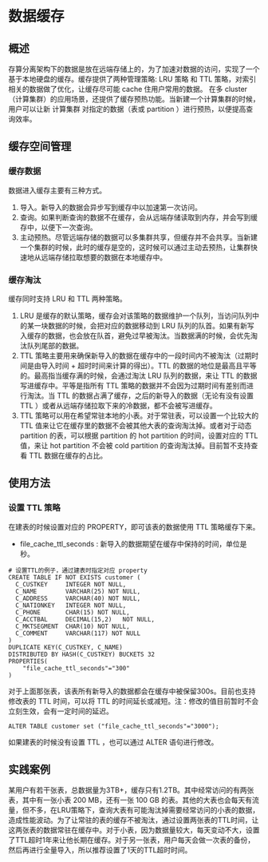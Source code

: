 # 数据缓存

## 概述

存算分离架构下的数据是放在远端存储上的，为了加速对数据的访问，实现了一个基于本地硬盘的缓存。缓存提供了两种管理策略: LRU 策略 和 TTL 策略，对索引相关的数据做了优化，让缓存尽可能 cache 住用户常用的数据。
在多 cluster （计算集群）的应用场景，还提供了缓存预热功能。当新建一个计算集群的时候，用户可以让新 计算集群 对指定的数据（表或 partition ）进行预热，以便提高查询效率。

## 缓存空间管理

### 缓存数据

数据进入缓存主要有三种方式。

1. 导入。新导入的数据会异步写到缓存中以加速第一次访问。
2. 查询。如果判断查询的数据不在缓存，会从远端存储读取到内存，并会写到缓存中，以便下一次查询。
3. 主动预热。尽管远端存储的数据可以多集群共享，但缓存并不会共享。当新建一个集群的时候，此时的缓存是空的，这时候可以通过主动去预热，让集群快速地从远端存储拉取想要的数据在本地缓存中。

### 缓存淘汰

缓存同时支持 LRU 和 TTL 两种策略。

1. LRU 是缓存的默认策略，缓存会对该策略的数据维护一个队列，当访问队列中的某一块数据的时候，会把对应的数据移动到 LRU 队列的队首。如果有新写入缓存的数据，也会放在队首，避免过早被淘汰。当数据满的时候，会优先淘汰队列尾部的数据。
2. TTL 策略主要用来确保新导入的数据在缓存中的一段时间内不被淘汰（过期时间是由导入时间 + 超时时间来计算的得出）。TTL 的数据的地位是最高且平等的。最高指当缓存满的时候，会通过淘汰 LRU 队列的数据，来让 TTL 的数据写进缓存中。平等是指所有 TTL 策略的数据并不会因为过期时间有差别而进行淘汰。当 TTL 的数据占满了缓存，之后的新导入的数据（无论有没有设置 TTL ）或者从远端存储拉取下来的冷数据，都不会被写进缓存。
3. TTL 策略可以用在希望常驻本地的小表。对于常驻表，可以设置一个比较大的 TTL 值来让它在缓存里的数据不会被其他大表的查询淘汰掉。或者对于动态 partition 的表，可以根据 partition 的 hot partition 的时间，设置对应的 TTL 值，来让 hot partition 不会被 cold partition 的查询淘汰掉。目前暂不支持查看 TTL 数据在缓存的占比。



## 使用方法

### 设置 TTL 策略

在建表的时候设置对应的 PROPERTY，即可该表的数据使用 TTL 策略缓存下来。

- file_cache_ttl_seconds : 新导入的数据期望在缓存中保持的时间，单位是秒。

```
# 设置TTL的例子，通过建表时指定对应 property
CREATE TABLE IF NOT EXISTS customer (
  C_CUSTKEY     INTEGER NOT NULL,
  C_NAME        VARCHAR(25) NOT NULL,
  C_ADDRESS     VARCHAR(40) NOT NULL,
  C_NATIONKEY   INTEGER NOT NULL,
  C_PHONE       CHAR(15) NOT NULL,
  C_ACCTBAL     DECIMAL(15,2)   NOT NULL,
  C_MKTSEGMENT  CHAR(10) NOT NULL,
  C_COMMENT     VARCHAR(117) NOT NULL
)
DUPLICATE KEY(C_CUSTKEY, C_NAME)
DISTRIBUTED BY HASH(C_CUSTKEY) BUCKETS 32
PROPERTIES(
    "file_cache_ttl_seconds"="300"
)
```



对于上面那张表，该表所有新导入的数据都会在缓存中被保留300s。目前也支持修改表的 TTL 时间，可以将 TTL 的时间延长或减短。注：修改的值目前暂时不会立刻生效，会有一定时间的延迟。

```
ALTER TABLE customer set ("file_cache_ttl_seconds"="3000");
```

如果建表的时候没有设置 TTL ，也可以通过 ALTER 语句进行修改。



## 实践案例

某用户有若干张表，总数据量为3TB+，缓存只有1.2TB。其中经常访问的有两张表，其中有一张小表 200 MB，还有一张 100 GB 的表。其他的大表也会每天有流量，但不多，在LRU策略下，查询大表有可能淘汰掉需要经常访问的小表的数据，造成性能波动。为了让常驻的表的缓存不被淘汰，通过设置两张表的TTL时间，让这两张表的数据常驻在缓存中。对于小表，因为数据量较大，每天变动不大，设置了TTL超时1年来让他长期在缓存。对于另一张表，用户每天会做一次表的备份，然后再进行全量导入，所以推荐设置了1天的TTL超时时间。
